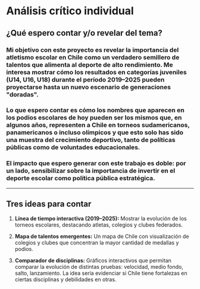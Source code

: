 # Análisis crítico individual

## ¿Qué espero contar y/o revelar del tema?

### Mi objetivo con este proyecto es revelar la importancia del atletismo escolar en Chile como un verdadero semillero de talentos que alimenta al deporte de alto rendimiento. Me interesa mostrar cómo los resultados en categorías juveniles (U14, U16, U18) durante el período 2019–2025 pueden proyectarse hasta un nuevo escenario de generaciones "doradas".

### Lo que espero contar es cómo los nombres que aparecen en los podios escolares de hoy pueden ser los mismos que, en algunos años, representen a Chile en torneos sudamericanos, panamericanos o incluso olímpicos y que esto solo has sido una muestra del crecimiento deportivo, tanto de políticas públicas como de voluntades educacionales.

### El impacto que espero generar con este trabajo es doble: por un lado, sensibilizar sobre la importancia de invertir en el deporte escolar como política pública estratégica.

---

## Tres ideas para contar

1. **Línea de tiempo interactiva (2019–2025):**
Mostrar la evolución de los torneos escolares, destacando atletas, colegios y clubes federados.

2. **Mapa de talentos emergentes:**
Un mapa de Chile con visualización de colegios y clubes que concentran la mayor cantidad de medallas y podios.

3. **Comparador de disciplinas:**
   Gráficos interactivos que permitan comparar la evolución de distintas pruebas: velocidad, medio fondo, salto, lanzamiento. La idea sería evidenciar si Chile tiene fortalezas en ciertas disciplinas y debilidades en otras.
   
